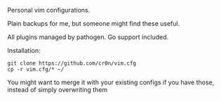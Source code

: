 Personal vim configurations.

Plain backups for me, but someone might find these useful.

All plugins managed by pathogen.
Go support included.

Installation:

    git clone https://github.com/cr0n/vim.cfg
    cp -r vim.cfg/* ~/

You might want to merge it with your existing configs if you have those, instead of simply overwriting them

